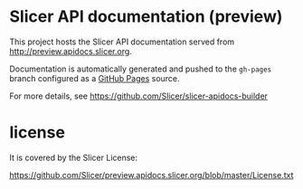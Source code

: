 # Slicer API documentation (preview)

This project hosts the Slicer API documentation served from http://preview.apidocs.slicer.org.

Documentation is automatically generated and pushed to the `gh-pages` branch configured as a [GitHub Pages](https://help.github.com/articles/configuring-a-publishing-source-for-github-pages/) source.

For more details, see https://github.com/Slicer/slicer-apidocs-builder

# license

It is covered by the Slicer License:

https://github.com/Slicer/preview.apidocs.slicer.org/blob/master/License.txt


